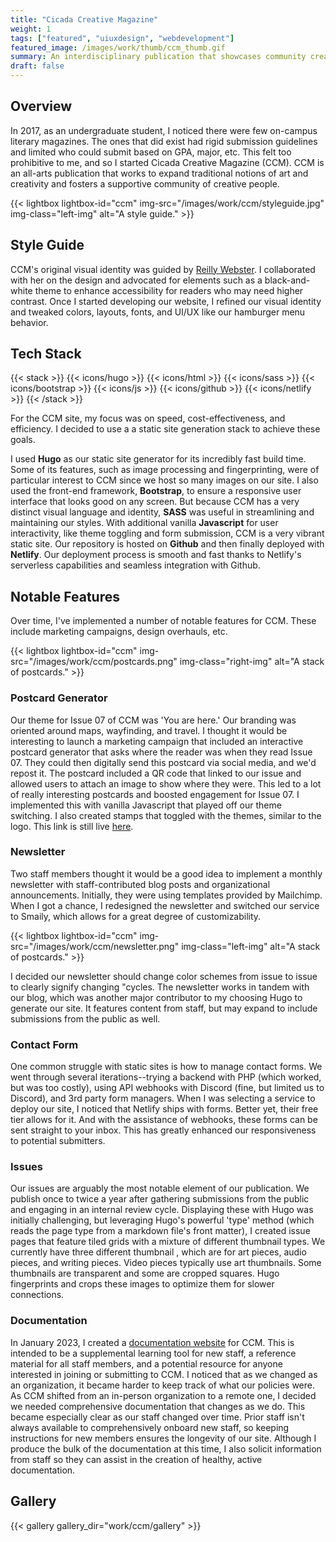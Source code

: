```yaml
---
title: "Cicada Creative Magazine"
weight: 1
tags: ["featured", "uiuxdesign", "webdevelopment"]
featured_image: /images/work/thumb/ccm_thumb.gif
summary: An interdisciplinary publication that showcases community creativity. I founded it, co-designed and developed the website, and currently oversee it.
draft: false
---
```



## Overview 
In 2017, as an undergraduate student, I noticed there were few on-campus literary magazines. The ones that did exist had rigid submission guidelines and limited who could submit based on GPA, major, etc. This felt too prohibitive to me, and so I started Cicada Creative Magazine (CCM). CCM is an all-arts publication that works to expand traditional notions of art and creativity and fosters a supportive community of creative people. 

{{< lightbox lightbox-id="ccm" img-src="/images/work/ccm/styleguide.jpg" img-class="left-img" alt="A style guide." >}}

## Style Guide
CCM's original visual identity was guided by [Reilly Webster](https://www.byreilly.co/). I collaborated with her on the design and advocated for elements such as a black-and-white theme to enhance accessibility for readers who may need higher contrast. Once I started developing our website, I refined our visual identity and tweaked colors, layouts, fonts, and UI/UX like our hamburger menu behavior.

## Tech Stack

{{< stack >}}
{{< icons/hugo >}}
{{< icons/html >}}
{{< icons/sass >}}
{{< icons/bootstrap >}}
{{< icons/js >}}
{{< icons/github >}}
{{< icons/netlify >}}
{{< /stack >}} 

For the CCM site, my focus was on speed, cost-effectiveness, and efficiency. I decided to use a a static site generation stack to achieve these goals.

I used **Hugo** as our static site generator for its incredibly fast build time. Some of its features, such as image processing and fingerprinting, were of particular interest to CCM since we host so many images on our site. I also used the front-end framework, **Bootstrap**, to ensure a responsive user interface that looks good on any screen. But because CCM has a very distinct visual language and identity, **SASS** was useful in streamlining and maintaining our styles. With additional vanilla **Javascript** for user interactivity, like theme toggling and form submission, CCM is a very vibrant static site. Our repository is hosted on **Github** and then finally deployed with **Netlify**. Our deployment process is smooth and fast thanks to Netlify's serverless capabilities and seamless integration with Github.


## Notable Features

Over time, I've implemented a number of notable features for CCM. These include marketing campaigns, design overhauls, etc.

{{< lightbox lightbox-id="ccm" img-src="/images/work/ccm/postcards.png" img-class="right-img" alt="A stack of postcards." >}}

### Postcard Generator
Our theme for Issue 07 of CCM was 'You are here.' Our branding was oriented around maps, wayfinding, and travel. I thought it would be interesting to launch a marketing campaign that included an interactive postcard generator that asks where the reader was when they read Issue 07. They could then digitally send this postcard via social media, and we'd repost it. The postcard included a QR code that linked to our issue and allowed users to attach an image to show where they were. This led to a lot of really interesting postcards and boosted engagement for Issue 07. I implemented this with vanilla Javascript that played off our theme switching. I also created stamps that toggled with the themes, similar to the logo. This link is still live [here](https://www.cicadacreativemag.com/issue-7/postcard-generator/).

### Newsletter
Two staff members thought it would be a good idea to implement a monthly newsletter with staff-contributed blog posts and organizational announcements. Initially, they were using templates provided by Mailchimp. When I got a chance, I redesigned the newsletter and switched our service to Smaily, which allows for a great degree of customizability.

{{< lightbox lightbox-id="ccm" img-src="/images/work/ccm/newsletter.png" img-class="left-img" alt="A stack of postcards." >}}

I decided our newsletter should change color schemes from issue to issue to clearly signify changing "cycles. The newsletter works in tandem with our blog, which was another major contributor to my choosing Hugo to generate our site. It features content from staff, but may expand to include submissions from the public as well.

### Contact Form
One common struggle with static sites is how to manage contact forms. We went through several iterations--trying a backend with PHP (which worked, but was too costly), using API webhooks with Discord (fine, but limited us to Discord), and 3rd party form managers. When I was selecting a service to deploy our site, I noticed that Netlify ships with forms. Better yet, their free tier allows for it. And with the assistance of webhooks, these forms can be sent straight to your inbox. This has greatly enhanced our responsiveness to potential submitters.

### Issues
Our issues are arguably the most notable element of our publication. We publish once to twice a year after gathering submissions from the public and engaging in an internal review cycle. Displaying these with Hugo was initially challenging, but leveraging Hugo's powerful 'type' method (which reads the page type from a markdown file's front matter), I created issue pages that feature tiled grids with a mixture of different thumbnail types. We currently have three different thumbnail , which are for art pieces, audio pieces, and writing pieces. Video pieces typically use art thumbnails. Some thumbnails are transparent and some are cropped squares. Hugo fingerprints and crops these images to optimize them for slower connections.

### Documentation
In January 2023, I created a [documentation website](https://docs.cicadacreativemag.com/) for CCM. This is intended to be a supplemental learning tool for new staff, a reference material for all staff members, and a potential resource for anyone interested in joining or submitting to CCM. I noticed that as we changed as an organization, it became harder to keep track of what our policies were. As CCM shifted from an in-person organization to a remote one, I decided we needed comprehensive documentation that changes as we do. This became especially clear as our staff changed over time. Prior staff isn't always available to comprehensively onboard new staff, so keeping instructions for new members ensures the longevity of our site. Although I produce the bulk of the documentation at this time, I also solicit information from staff so they can assist in the creation of healthy, active documentation.

## Gallery

{{< gallery gallery_dir="work/ccm/gallery" >}}